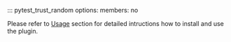 ::: pytest_trust_random
    options:
        members: no

Please refer to [Usage](usage.md) section for detailed intructions how to install and use the plugin.
